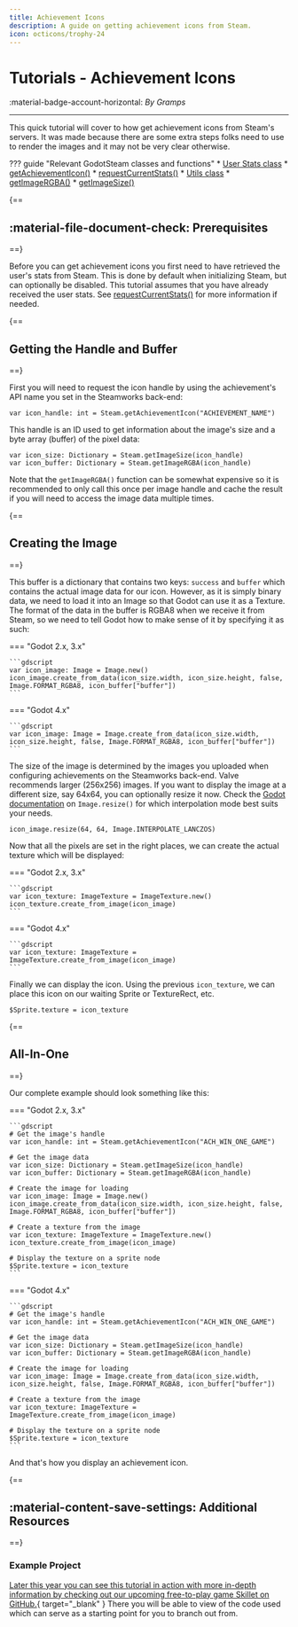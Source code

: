 ```yaml
---
title: Achievement Icons
description: A guide on getting achievement icons from Steam.
icon: octicons/trophy-24
---
```


# Tutorials - Achievement Icons
:material-badge-account-horizontal: _By Gramps_

---

This quick tutorial will cover to how get achievement icons from Steam's servers. It was made because there are some extra steps folks need to use to render the images and it may not be very clear otherwise.

??? guide "Relevant GodotSteam classes and functions"
	* [User Stats class](../classes/user_stats.md)
		* [getAchievementIcon()](../classes/user_stats.md#getachievementicon)
		* [requestCurrentStats()](../classes/user_stats.md#requestcurrentstats)
	* [Utils class](../classes/utils.md)
		* [getImageRGBA()](../classes/utils.md#getimagergba)
		* [getImageSize()](../classes/utils.md#getimagesize)

{==
## :material-file-document-check: Prerequisites
==}

Before you can get achievement icons you first need to have retrieved the user's stats from Steam. This is done by default when initializing Steam, but can optionally be disabled. This tutorial assumes that you have already received the user stats. See [requestCurrentStats()](../classes/user_stats.md#requestcurrentstats) for more information if needed.

{==
## Getting the Handle and Buffer
==}

First you will need to request the icon handle by using the achievement's API name you set in the Steamworks back-end:

```gdscript
var icon_handle: int = Steam.getAchievementIcon("ACHIEVEMENT_NAME")
```

This handle is an ID used to get information about the image's size and a byte array (buffer) of the pixel data:

```gdscript
var icon_size: Dictionary = Steam.getImageSize(icon_handle)
var icon_buffer: Dictionary = Steam.getImageRGBA(icon_handle)
```

Note that the `getImageRGBA()` function can be somewhat expensive so it is recommended to only call this once per image handle and cache the result if you will need to access the image data multiple times.

{==
## Creating the Image
==}

This buffer is a dictionary that contains two keys: `success` and `buffer` which contains the actual image data for our icon. However, as it is simply binary data, we need to load it into an Image so that Godot can use it as a Texture. The format of the data in the buffer is RGBA8 when we receive it from Steam, so we need to tell Godot how to make sense of it by specifying it as such:

=== "Godot 2.x, 3.x"

	```gdscript
	var icon_image: Image = Image.new()
	icon_image.create_from_data(icon_size.width, icon_size.height, false, Image.FORMAT_RGBA8, icon_buffer["buffer"])
	```

=== "Godot 4.x"

	```gdscript
	var icon_image: Image = Image.create_from_data(icon_size.width, icon_size.height, false, Image.FORMAT_RGBA8, icon_buffer["buffer"])
	```

The size of the image is determined by the images you uploaded when configuring achievements on the Steamworks back-end. Valve recommends larger (256x256) images. If you want to display the image at a different size, say 64x64, you can optionally resize it now. Check the [Godot documentation](https://docs.godotengine.org/en/stable/classes/class_image.html#class-image-method-resize) on `Image.resize()` for which interpolation mode best suits your needs.

```gdscript
icon_image.resize(64, 64, Image.INTERPOLATE_LANCZOS)
```

Now that all the pixels are set in the right places, we can create the actual texture which will be displayed:

=== "Godot 2.x, 3.x"

	```gdscript
	var icon_texture: ImageTexture = ImageTexture.new()
	icon_texture.create_from_image(icon_image)
	```

=== "Godot 4.x"

	```gdscript
	var icon_texture: ImageTexture = ImageTexture.create_from_image(icon_image)
	```

Finally we can display the icon. Using the previous `icon_texture`, we can place this icon on our waiting Sprite or TextureRect, etc.

```gdscript
$Sprite.texture = icon_texture
```
{==
## All-In-One
==}

Our complete example should look something like this:

=== "Godot 2.x, 3.x"

	```gdscript
	# Get the image's handle
	var icon_handle: int = Steam.getAchievementIcon("ACH_WIN_ONE_GAME")

	# Get the image data
	var icon_size: Dictionary = Steam.getImageSize(icon_handle)
	var icon_buffer: Dictionary = Steam.getImageRGBA(icon_handle)

	# Create the image for loading
	var icon_image: Image = Image.new()
	icon_image.create_from_data(icon_size.width, icon_size.height, false, Image.FORMAT_RGBA8, icon_buffer["buffer"])

	# Create a texture from the image
	var icon_texture: ImageTexture = ImageTexture.new()
	icon_texture.create_from_image(icon_image)

	# Display the texture on a sprite node
	$Sprite.texture = icon_texture
	```

=== "Godot 4.x"

	```gdscript
	# Get the image's handle
	var icon_handle: int = Steam.getAchievementIcon("ACH_WIN_ONE_GAME")

	# Get the image data
	var icon_size: Dictionary = Steam.getImageSize(icon_handle)
	var icon_buffer: Dictionary = Steam.getImageRGBA(icon_handle)

	# Create the image for loading
	var icon_image: Image = Image.create_from_data(icon_size.width, icon_size.height, false, Image.FORMAT_RGBA8, icon_buffer["buffer"])

	# Create a texture from the image
	var icon_texture: ImageTexture = ImageTexture.create_from_image(icon_image)
	
	# Display the texture on a sprite node
	$Sprite.texture = icon_texture
	```

And that's how you display an achievement icon.

{==
## :material-content-save-settings: Additional Resources
==}

### Example Project

[Later this year you can see this tutorial in action with more in-depth information by checking out our upcoming free-to-play game Skillet on GitHub.](https://github.com/GodotSteam/Skillet){ target="\_blank" } There you will be able to view of the code used which can serve as a starting point for you to branch out from.
